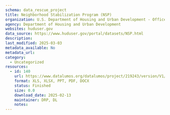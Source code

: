 ```yaml
---
schema: data_rescue_project 
title: Neighborhood Stabilization Program (NSP)
organization: U.S. Department of Housing and Urban Development - Office of Policy Development and Research
agency: Department of Housing and Urban Development
websites: huduser.gov
data_source: https://www.huduser.gov/portal/datasets/NSP.html
description: 
last_modified: 2025-03-03
metadata_available: No
metadata_url: 
category:
  - Uncategorized
resources:
  - id: 140
    url: https://www.datalumos.org/datalumos/project/219243/version/V1/view
    format: XLS, XLSX, PPT, PDF, DOCX
    status: Finished
    size: 0.0
    download_date: 2025-02-13
    maintainer: DRP, DL
    notes: 
---
```

